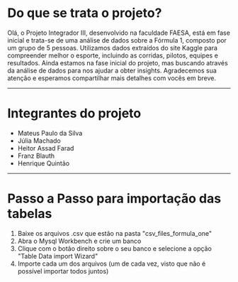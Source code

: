 <h1>Do que se trata o projeto?</h1>
<p>Olá, o Projeto Integrador III, desenvolvido na faculdade FAESA, está em fase inicial e trata-se de uma análise de dados sobre a Fórmula 1, composto por um grupo de 5 pessoas. Utilizamos dados extraídos do site Kaggle para compreender melhor o esporte, incluindo as corridas, pilotos, equipes e resultados. Ainda estamos na fase inicial do projeto, mas buscando através da análise de dados para nos ajudar a obter insights. Agradecemos sua atenção e esperamos compartilhar mais detalhes com vocês em breve.</p>
<hr>
<h1>Integrantes do projeto</h1>
<ul>
  <li>Mateus Paulo da Silva</li>
  <li>Júlia Machado</li>
  <li>Heitor Assad Farad</li>
  <li>Franz Blauth</li>
  <li>Henrique Quintão</li>
</ul>
<hr>
<h1>Passo a Passo para importação das tabelas</h1>
<ol>
  <li>Baixe os arquivos .csv que estão na pasta "csv_files_formula_one"</li>
  <li>Abra o Mysql Workbench e crie um banco</li>
  <li>Clique com o botão direito sobre o seu banco e selecione a opção "Table Data import Wizard"</li>
  <li>Importe cada um dos arquivos (um de cada vez, visto que não é possível importar todos juntos)</li>
</ol>
